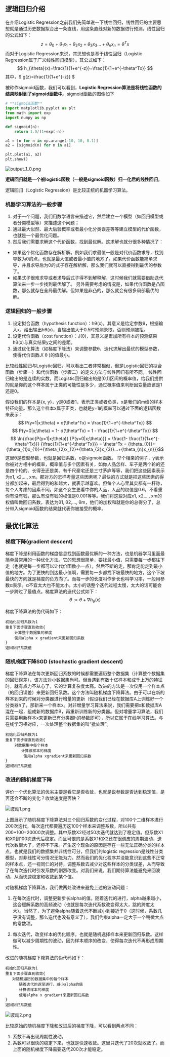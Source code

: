 ## 逻辑回归介绍

在介绍Logistic Regression之前我们先简单说一下线性回归，线性回归的主要思想就是通过历史数据拟合出一条直线，用这条直线对新的数据进行预测。线性回归的公式如下：
$$ z={\theta_{0}}+{\theta_{1}x_{1}}+{\theta_{2}x_{2}+{\theta_{3}x_{3}}...+{\theta_{n}x_{n}}}=\theta^Tx $$
而对于Logistic Regression来说，其思想也是基于线性回归（Logistic Regression属于广义线性回归模型）。其公式如下： 
$$ h_{\theta}(x)=\frac{1}{1+e^{-z}}=\frac{1}{1+e^{-\theta^Tx}} $$
其中，$ g(z)=\frac{1}{1+e^{-z}} $

被称作sigmoid函数，我们可以看到，**Logistic Regression算法是将线性函数的结果映射到了sigmoid函数中**。sigmoid函数的图像如下


```python
# **sigmoid函数**
import matplotlib.pyplot as plt
from math import exp
import numpy as np

def sigmoid(n):
    return 1.0/(1+exp(-n))

a1 = [n for n in np.arange(-10, 10, 0.1)]
a2 = [sigmoid(n) for n in a1]

plt.plot(a1, a2)
plt.show()
```



![output_1_0.png](http://upload-images.jianshu.io/upload_images/1713353-cacbe5e1148a7e82.png?imageMogr2/auto-orient/strip%7CimageView2/2/w/1240)


**逻辑回归就是一个被logistic函数（一般是sigmoid函数）归一化后的线性回归**。

逻辑回归（Logistic Regression）是比较正统的机器学习算法。
### 机器学习算法的一般步骤
1. 对于一个问题，我们用数学语言来描述它，然后建立一个模型（如回归模型或者分类模型等）来描述这个问题；
2. 通过最大似然、最大后验概率或者最小化分类误差等等建立模型的代价函数，也就是一个最优化问题。
3. 然后我们需要求解这个代价函数，找到最优解。这求解也就分很多种情况了：
 - 如果这个优化函数存在解析解。例如我们求最值一般是对代价函数求导，找到导数为0的点，也就是最大值或者最小值的地方了。如果代价函数能简单求导，并且求导后为0的式子存在解析解，那么我们就可以直接得到最优的参数了。
 - 如果式子很难求导或者求导后式子得不到解释解，这时候我们就需要借助迭代算法来一步一步找到最优解了。
另外需要考虑的情况是，如果代价函数是凸函数，那么就存在全局最优解。但如果是非凸的，那么就会有很多局部最优的解。


### 逻辑回归的一般步骤
1. 设定拟合函数（hypothesis function）：hθ(x)，其意义是给定参数θ，根据输入x，给出输出hθ(x)，当输出值大于0.5时预测录取，否则预测被拒。
2. 设定代价函数（cost function）：J(θ)，其意义是累加所有样本的预测结果hθ(x)与真实结果y之间的差距。
3. 通过优化算法（如梯度下降法）来调整参数θ，迭代求解出最优的模型参数，使得代价函数J( θ )的值最小。

比较线性回归与Logistic回归，可以看出二者非常相似，但是Logistic回归的拟合函数（步骤一）和代价函数（步骤二）的定义方法与线性回归有所不同。
线性回归输出的是连续的实数，而Logistic回归输出的是[0,1]区间的概率值，给我们提供的就是你的这个样本属于正类的可能性是多少，通过概率值来判断因变量应该是1还是0。
 
假设我们的样本是{x, y}，y是0或者1，表示正类或者负类，x是我们的m维的样本特征向量。那么这个样本x属于正类，也就是y=1的概率可以通过下面的逻辑函数来表示：
$$ P(y=1|x;\theta) = σ(\theta^Tx) = \frac{1}{1+e^{-\theta^Tx}} $$
$$ P(y=0|x;\theta) = 1- σ(\theta^Tx) = 1 - \frac{1}{1+e^{-\theta^Tx}} $$
$$ \ln{\frac{P(y=1|x;\theta)} {P(y=0|x;\theta)}} = \frac{1- \frac{1}{1+e^{-\theta^Tx}}} {\frac{1}{1+e^{-\theta^Tx}}} = \theta^Tx = {\theta_{0}}+{\theta_{1}x_{1}}+{\theta_{2}x_{2}+{\theta_{3}x_{3}}...+{\theta_{n}x_{n}}}$$
这里θ是模型参数，也就是回归系数，σ是sigmoid函数。
举个相亲的例子，y表示你被对方相中的概率，概率值与多个因素有关，如你人品怎样、车子是两个轮的还是四个轮的、长得丑还是美、有千尺豪宅还是三寸茅庐等等，我们把这些因素表示为x1, x2,…, xm。那对方的怎样考量这些因素呢？最快的方式就是把这些因素的得分都加起来，最后得到的和越大，就表示越喜欢。但每个人心里其实都有一杆称，每个人考虑的因素不同，如这个女生更看中你的人品，人品的权值是0.6，不看重你有没有钱，那么有没有钱的权值是0.001等等。我们将这些对应x1, x2,…, xm的权值叫做回归系数，表达为θ1, θ2,…, θm，他们的加权和就是你的总得分了，总分带入sigmoid函数的结果就代表你被接受的概率。

## 最优化算法
### 梯度下降(gradient descent)
梯度下降是利用函数的梯度信息找到函数最优解的一种方法，也是机器学习里面最简单最常用的一种优化方法。它的思想很简单，要找最小值，只需要每一步都往下走（也就是每一步都可以让代价函数小一点），然后不断的走，那肯定能走到最小值的地方。为了更快的到达最小值啊，需要每一步都找下坡最快的地方，这个下坡最快的方向就是梯度的负方向了。而每一步的长度叫作步长也叫学习率，一般用参数α表示。α不宜太大也不能太小，太小的话整个迭代过程太慢，太大的话可能会一步跨过了最值点。梯度算法的迭代公式如下：
$$ \theta := \theta + \nabla h_{\theta}(x)$$

梯度下降算法的伪代码如下：

```
初始化回归系数为1
重复下面步骤直到收敛{
    计算整个数据集的梯度
    使用alpha x gradient来更新回归系数
}
返回回归系数值
```

### 随机梯度下降SGD (stochastic gradient descent)
梯度下降算法在每次更新回归系数的时候都需要遍历整个数据集（计算整个数据集的回归误差），该方法对小数据集尚可。但当遇到有数十亿样本和成千上万的特征时，就有点力不从心了，它的计算复杂度太高。改进的方法是一次仅用一个样本点（的回归误差）来更新回归系数。这个方法叫随机梯度下降算法。由于可以在新的样本到来的时候对分类器进行增量的更新（假设我们已经在数据库A上训练好一个分类器h了，那新来一个样本x。对非增量学习算法来说，我们需要把x和数据库A混在一起，组成新的数据库B，再重新训练新的分类器。但对增量学习算法，我们只需要用新样本x来更新已有分类器h的参数即可），所以它属于在线学习算法。与在线学习相对应，一次处理整个数据集的叫“批处理”。
```
初始化回归系数为1
重复下面步骤直到收敛{
    对数据集中每个样本
       计算该样本的梯度
        使用alpha xgradient来更新回归系数
}
返回回归系数值
```


### 改进的随机梯度下降
评价一个优化算法的优劣主要是看它是否收敛，也就是说参数是否达到稳定值，是否还会不断的变化？收敛速度是否快？

![波动1.png](http://upload-images.jianshu.io/upload_images/1713353-082c4c6feea0f628.png?imageMogr2/auto-orient/strip%7CimageView2/2/w/1240)

上图展示了随机梯度下降算法对三个回归系数的变化过程，对100个二维样本进行200次迭代，每次迭代都要遍历这100个样本来调整系数，所以共有200*100=20000次调整。其中系数X2经过50次迭代就达到了稳定值。但系数X1和X0到100次迭代后稳定。而且可恨的是系数X1和X2还在很调皮的周期波动，迭代次数很大了，还停不下来。产生这个现象的原因是存在一些无法正确分类的样本点，也就是我们的数据集并非线性可分，但我们的logistic regression是线性分类模型，对非线性可分情况无能为力。然而我们的优化程序并没能意识到这些不正常的样本点，还一视同仁的对待，调整系数去减少对这些样本的分类误差，从而导致了在每次迭代时引发系数的剧烈改变。对我们来说，我们期待算法能避免来回波动，从而快速稳定和收敛到某个值。

对随机梯度下降算法，我们做两处改进来避免上述的波动问题：
1. 在每次迭代时，调整更新步长alpha的值。随着迭代的进行，alpha越来越小，这会缓解系数的高频波动（也就是每次迭代系数改变得太大，跳的跨度太大）。当然了，为了避免alpha随着迭代不断减小到接近于0（这时候，系数几乎没有调整，那么迭代也没有意义了），我们约束alpha一定大于一个稍微大点的常数项。

2. 每次迭代，改变样本的优化顺序。也就是随机选择样本来更新回归系数。这样做可以减少周期性的波动，因为样本顺序的改变，使得每次迭代不再形成周期性。

改进的随机梯度下降算法的伪代码如下：

```
初始化回归系数为1
重复下面步骤直到收敛{
   对随机遍历的数据集中的每个样本
      随着迭代的逐渐进行，减小alpha的值
      计算该样本的梯度
      使用alpha x gradient来更新回归系数
}
返回回归系数值

```

![波动2.png](http://upload-images.jianshu.io/upload_images/1713353-dcadda4d5201318d.png?imageMogr2/auto-orient/strip%7CimageView2/2/w/1240)

比较原始的随机梯度下降和改进后的梯度下降，可以看到两点不同：
1. 系数不再出现周期性波动。
2. 系数可以很快的稳定下来，也就是快速收敛。这里只迭代了20次就收敛了。而上面的随机梯度下降需要迭代200次才能稳定。
